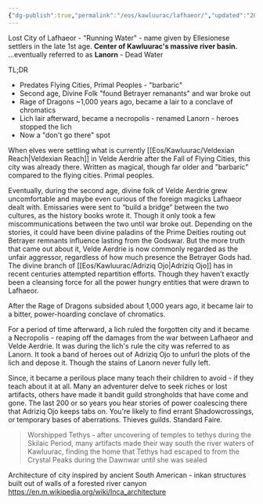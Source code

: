 ```yaml
---
{"dg-publish":true,"permalink":"/eos/kawluurac/lafhaeor/","updated":"2024-12-22T19:33:58.640-06:00"}
---
```


Lost City of Lafhaeor - "Running Water" - name given by Ellesionese settlers in the late 1st age. **Center of Kawluurac's massive river basin.**
...eventually referred to as **Lanorn** - Dead Water

TL;DR
- Predates Flying Cities, Primal Peoples - "barbaric"
- Second age, Divine Folk "found Betrayer remanants" and war broke out
- Rage of Dragons ~1,000 years ago, became a lair to a conclave of chromatics
- Lich lair afterward, became a necropolis - renamed Lanorn - heroes stopped the lich
- Now a "don't go there" spot

When elves were settling what is currently [[Eos/Kawluurac/Veldexian Reach\|Veldexian Reach]] in Velde Aerdrie after the Fall of Flying Cities, this city was already there. Written as magical, though far older and "barbaric" compared to the flying cities. Primal peoples. 

Eventually, during the second age, divine folk of Velde Aerdrie grew uncomfortable and maybe even curious of the foreign magicks Lafhaeor dealt with. Emissaries were sent to “build a bridge” between the two cultures, as the history books wrote it. Though it only took a few miscommunications between the two until war broke out. Depending on the stories, it could have been divine paladins of the Prime Deities routing out Betrayer remnants influence lasting from the Godswar. But the more truth that came out about it, Velde Aerdrie is now commonly regarded as the unfair aggressor, regardless of how much presence the Betrayer Gods had. The divine branch of [[Eos/Kawluurac/Adriziq Ojo\|Adriziq Ojo]] has in recent centuries attempted repartition efforts. Though they haven’t exactly been a cleansing force for all the power hungry entities that were drawn to Lafhaeor. 

After the Rage of Dragons subsided about 1,000 years ago, it became lair to a bitter, power-hoarding conclave of chromatics. 

For a period of time afterward, a lich ruled the forgotten city and it became a Necropolis - reaping off the damages from the war between Lafhaeor and Velde Aerdrie. It was during the lich's rule the city was referred to as Lanorn. It took a band of heroes out of Adriziq Ojo to unfurl the plots of the lich and depose it. Though the stains of Lanorn never fully left. 

Since, it became a perilous place many teach their children to avoid - if they teach about it at all. Many an adventurer delve to seek riches or lost artifacts, others have made it bandit guild strongholds that have come and gone. The last 200 or so years you hear stories of power coalescing there that Adriziq Ojo keeps tabs on. You're likely to find errant Shadowcrossings, or temporary bases of aberrations. Thieves guilds. Standard Faire. 

> Worshipped Tethys - after uncovering of temples to tethys during the Skilaic Period, many artifacts made their way south the river waters of Kawluurac, finding the home that Tethys had escaped to from the Crystal Peaks during the Dawnwar until she was sealed 


Architecture of city inspired by ancient South American - inkan structures built out of walls of a forested river canyon https://en.m.wikipedia.org/wiki/Inca_architecture